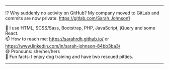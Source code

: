 
---


<!--   <img width="300" height="auto" src="https://www.dropbox.com/s/1uc42v0yw5jf7qz/IT%20crowd.gif?raw=1">
</span><br> -->
:interrobang:	Why suddenly no activity on GitHub? My company moved to GitLab and commits are now private: https://gitlab.com/Sarah.Johnson1 <br>

🧠 I use HTML, SCSS/Sass, Bootstrap, PHP, JavaScript, jQuery and some React. <br>
📫 How to reach me: https://sarahrdh.github.io/ or https://www.linkedin.com/in/sarah-johnson-84bb3ba3/ <br>
😄 Pronouns: she/her/hers <br>
🐶 Fun facts: I enjoy dog training and have two rescued pitties. <br>

---
